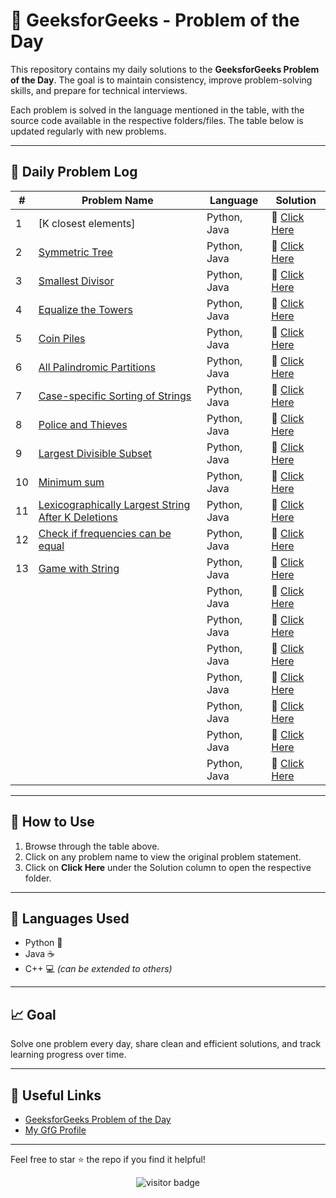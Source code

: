 # 🧠 GeeksforGeeks - Problem of the Day

This repository contains my daily solutions to the **GeeksforGeeks Problem of the Day**. The goal is to maintain consistency, improve problem-solving skills, and prepare for technical interviews.

Each problem is solved in the language mentioned in the table, with the source code available in the respective folders/files. The table below is updated regularly with new problems.

---

## 📅 Daily Problem Log

| #  | Problem Name | Language       | Solution        |
|----|--------------|----------------|-----------------|
| 1  | [K closest elements] | Python, Java | 📂 [Click Here](./K_closest_elements) |
| 2  | [Symmetric Tree](https://www.geeksforgeeks.org/problems/symmetric-tree/1) | Python, Java | 📂 [Click Here](https://github.com/Vaibhav-12521/Problem-of-the-day-geeksforgeeks-/blob/main/Symmetric%20Tree.md) |
| 3  | [Smallest Divisor](https://www.geeksforgeeks.org/problems/smallest-divisor/1) | Python, Java | 📂 [Click Here](https://github.com/Vaibhav-12521/Problem-of-the-day-geeksforgeeks-/blob/main/Smallest%20Divisor.md) |
| 4  | [Equalize the Towers](https://www.geeksforgeeks.org/problems/equalize-the-towers2804/1) | Python, Java | 📂 [Click Here](https://github.com/Vaibhav-12521/Problem-of-the-day-geeksforgeeks-/blob/main/Equalize%20the%20Towers.md) |
| 5  | [Coin Piles](https://www.geeksforgeeks.org/problems/coin-piles5152/1) | Python, Java | 📂 [Click Here](https://github.com/Vaibhav-12521/Problem-of-the-day-geeksforgeeks-/blob/main/Coin%20Piles.md) |
| 6  | [All Palindromic Partitions](https://www.geeksforgeeks.org/problems/find-all-possible-palindromic-partitions-of-a-string/1) | Python, Java | 📂 [Click Here](https://github.com/Vaibhav-12521/Problem-of-the-day-geeksforgeeks-/blob/main/All%20Palindromic%20Partitions.md) |
| 7  | [Case-specific Sorting of Strings](https://www.geeksforgeeks.org/problems/case-specific-sorting-of-strings4845/1) | Python, Java | 📂 [Click Here](https://github.com/Vaibhav-12521/Problem-of-the-day-geeksforgeeks-/blob/main/Case-specific%20Sorting%20of%20Strings.md) |
| 8  | [Police and Thieves](https://www.geeksforgeeks.org/problems/police-and-thieves--141631/1) | Python, Java | 📂 [Click Here](https://github.com/Vaibhav-12521/Problem-of-the-day-geeksforgeeks-/blob/main/Police%20and%20Thieves.md) |
| 9  | [Largest Divisible Subset](https://www.geeksforgeeks.org/problems/largest-divisible-subset--170643/1) | Python, Java | 📂 [Click Here](https://github.com/Vaibhav-12521/Problem-of-the-day-geeksforgeeks-/blob/main/Largest%20Divisible%20Subset.md) |
| 10  | [Minimum sum](https://www.geeksforgeeks.org/problems/minimum-sum4058/1) | Python, Java | 📂 [Click Here](https://github.com/Vaibhav-12521/Problem-of-the-day-geeksforgeeks-/blob/main/Minimum%20sum.md) |
| 11  | [Lexicographically Largest String After K Deletions](https://www.geeksforgeeks.org/problems/lexicographically-largest-string-after-deleting-k-characters/1) | Python, Java | 📂 [Click Here](https://github.com/Vaibhav-12521/Problem-of-the-day-geeksforgeeks-/blob/main/Lexicographically%20Largest%20String%20After%20K%20Deletions.md) |
| 12  | [Check if frequencies can be equal](https://www.geeksforgeeks.org/problems/check-frequencies4211/1) | Python, Java | 📂 [Click Here](https://github.com/Vaibhav-12521/Problem-of-the-day-geeksforgeeks-/blob/main/Check%20if%20frequencies%20can%20be%20equal.md) |
| 13  | [Game with String](https://www.geeksforgeeks.org/problems/game-with-string4100/1) | Python, Java | 📂 [Click Here](https://github.com/Vaibhav-12521/Problem-of-the-day-geeksforgeeks-/blob/main/Game%20with%20String.md) |
|   | []() | Python, Java | 📂 [Click Here]() |
|   | []() | Python, Java | 📂 [Click Here]() |
|   | []() | Python, Java | 📂 [Click Here]() |
|   | []() | Python, Java | 📂 [Click Here]() |
|   | []() | Python, Java | 📂 [Click Here]() |
|   | []() | Python, Java | 📂 [Click Here]() |
|   | []() | Python, Java | 📂 [Click Here]() |


---

## 📌 How to Use

1. Browse through the table above.
2. Click on any problem name to view the original problem statement.
3. Click on **Click Here** under the Solution column to open the respective folder.

---

## 🚀 Languages Used

- Python 🐍
- Java ☕
- C++ 💻 *(can be extended to others)*

---

## 📈 Goal

Solve one problem every day, share clean and efficient solutions, and track learning progress over time.

---

## 🔗 Useful Links

- [GeeksforGeeks Problem of the Day](https://practice.geeksforgeeks.org/problem-of-the-day)
- [My GfG Profile](https://www.geeksforgeeks.org/user/vaibhavsingh12521/)

---

Feel free to star ⭐ the repo if you find it helpful!

<p align="center">
  <img src="https://visitor-badge.laobi.icu/badge?page_id=second-largest-problem" alt="visitor badge"/>

</p>
